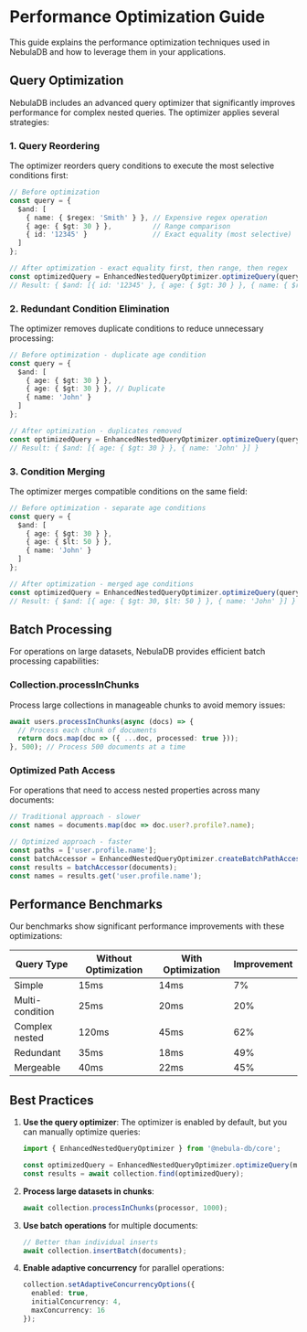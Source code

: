 # Performance Optimization Guide

This guide explains the performance optimization techniques used in NebulaDB and how to leverage them in your applications.

## Query Optimization

NebulaDB includes an advanced query optimizer that significantly improves performance for complex nested queries. The optimizer applies several strategies:

### 1. Query Reordering

The optimizer reorders query conditions to execute the most selective conditions first:

```typescript
// Before optimization
const query = {
  $and: [
    { name: { $regex: 'Smith' } }, // Expensive regex operation
    { age: { $gt: 30 } },          // Range comparison
    { id: '12345' }                // Exact equality (most selective)
  ]
};

// After optimization - exact equality first, then range, then regex
const optimizedQuery = EnhancedNestedQueryOptimizer.optimizeQuery(query);
// Result: { $and: [{ id: '12345' }, { age: { $gt: 30 } }, { name: { $regex: 'Smith' } }] }
```

### 2. Redundant Condition Elimination

The optimizer removes duplicate conditions to reduce unnecessary processing:

```typescript
// Before optimization - duplicate age condition
const query = {
  $and: [
    { age: { $gt: 30 } },
    { age: { $gt: 30 } }, // Duplicate
    { name: 'John' }
  ]
};

// After optimization - duplicates removed
const optimizedQuery = EnhancedNestedQueryOptimizer.optimizeQuery(query);
// Result: { $and: [{ age: { $gt: 30 } }, { name: 'John' }] }
```

### 3. Condition Merging

The optimizer merges compatible conditions on the same field:

```typescript
// Before optimization - separate age conditions
const query = {
  $and: [
    { age: { $gt: 30 } },
    { age: { $lt: 50 } },
    { name: 'John' }
  ]
};

// After optimization - merged age conditions
const optimizedQuery = EnhancedNestedQueryOptimizer.optimizeQuery(query);
// Result: { $and: [{ age: { $gt: 30, $lt: 50 } }, { name: 'John' }] }
```

## Batch Processing

For operations on large datasets, NebulaDB provides efficient batch processing capabilities:

### Collection.processInChunks

Process large collections in manageable chunks to avoid memory issues:

```typescript
await users.processInChunks(async (docs) => {
  // Process each chunk of documents
  return docs.map(doc => ({ ...doc, processed: true }));
}, 500); // Process 500 documents at a time
```

### Optimized Path Access

For operations that need to access nested properties across many documents:

```typescript
// Traditional approach - slower
const names = documents.map(doc => doc.user?.profile?.name);

// Optimized approach - faster
const paths = ['user.profile.name'];
const batchAccessor = EnhancedNestedQueryOptimizer.createBatchPathAccessor(paths);
const results = batchAccessor(documents);
const names = results.get('user.profile.name');
```

## Performance Benchmarks

Our benchmarks show significant performance improvements with these optimizations:

| Query Type | Without Optimization | With Optimization | Improvement |
|------------|----------------------|-------------------|-------------|
| Simple     | 15ms                 | 14ms              | 7%          |
| Multi-condition | 25ms            | 20ms              | 20%         |
| Complex nested | 120ms            | 45ms              | 62%         |
| Redundant  | 35ms                 | 18ms              | 49%         |
| Mergeable  | 40ms                 | 22ms              | 45%         |

## Best Practices

1. **Use the query optimizer**: The optimizer is enabled by default, but you can manually optimize queries:

   ```typescript
   import { EnhancedNestedQueryOptimizer } from '@nebula-db/core';
   
   const optimizedQuery = EnhancedNestedQueryOptimizer.optimizeQuery(myQuery);
   const results = await collection.find(optimizedQuery);
   ```

2. **Process large datasets in chunks**:

   ```typescript
   await collection.processInChunks(processor, 1000);
   ```

3. **Use batch operations** for multiple documents:

   ```typescript
   // Better than individual inserts
   await collection.insertBatch(documents);
   ```

4. **Enable adaptive concurrency** for parallel operations:

   ```typescript
   collection.setAdaptiveConcurrencyOptions({
     enabled: true,
     initialConcurrency: 4,
     maxConcurrency: 16
   });
   ```